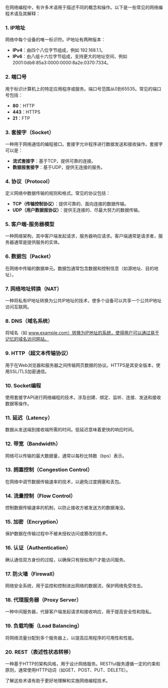 在网络编程中，有许多术语用于描述不同的概念和操作。以下是一些常见的网络编程术语及其解释：

### 1. **IP地址**
网络中每个设备的唯一标识符。IP地址有两种版本：
- **IPv4**：由四个八位字节组成，例如 192.168.1.1。
- **IPv6**：由八组十六位字节组成，支持更大的地址空间，例如 2001:0db8:85a3:0000:0000:8a2e:0370:7334。

### 2. **端口号**
用于标识计算机上的特定应用程序或服务。端口号范围从0到65535。常见的端口号包括：
- **80**：HTTP
- **443**：HTTPS
- **21**：FTP

### 3. **套接字（Socket）**
一种用于网络通信的编程接口。套接字允许程序进行数据发送和接收操作。套接字可以是：
- **流式套接字**：基于TCP，提供可靠的连接。
- **数据报套接字**：基于UDP，提供无连接的服务。

### 4. **协议（Protocol）**
定义网络中数据传输的规则和格式。常见的协议包括：
- **TCP（传输控制协议）**：提供可靠的、面向连接的数据传输。
- **UDP（用户数据报协议）**：提供无连接的、尽最大努力的数据传输。

### 5. **客户端-服务器模型**
一种网络架构，其中客户端发起请求，服务器响应请求。客户端通常是请求者，服务器通常是提供服务的实体。

### 6. **数据包（Packet）**
在网络中传输的数据单元。数据包通常包含数据和控制信息（如源地址、目的地址）。

### 7. **网络地址转换（NAT）**
一种将私有IP地址转换为公共IP地址的技术，使多个设备可以共享一个公共IP地址访问互联网。

### 8. **DNS（域名系统）**
将域名（如 www.example.com）转换为IP地址的系统，使得用户可以通过易于记忆的域名访问网站。

### 9. **HTTP（超文本传输协议）**
用于在Web浏览器和服务器之间传输网页数据的协议。HTTPS是其安全版本，使用SSL/TLS加密通信。

### 10. **Socket编程**
使用套接字API进行网络编程的技术，涉及创建、绑定、监听、连接、发送和接收数据等操作。

### 11. **延迟（Latency）**
数据从发送端到接收端所需的时间。低延迟意味着更快的响应时间。

### 12. **带宽（Bandwidth）**
网络可以传输的最大数据量，通常以每秒比特数（bps）表示。

### 13. **拥塞控制（Congestion Control）**
在网络中调节数据传输速率的技术，以避免过度拥塞和丢包。

### 14. **流量控制（Flow Control）**
控制数据传输速率的机制，以防止接收方被发送方的数据淹没。

### 15. **加密（Encryption）**
保护数据在传输过程中不被未授权访问或篡改的技术。

### 16. **认证（Authentication）**
确认通信双方身份的过程，以确保只有授权用户才能访问服务。

### 17. **防火墙（Firewall）**
网络安全系统，用于监控和控制进出网络的数据流，保护网络免受攻击。

### 18. **代理服务器（Proxy Server）**
一种中间服务器，代替客户端发起请求和接收响应，用于提高安全性和隐私。

### 19. **负载均衡（Load Balancing）**
将网络流量分配到多个服务器上，以提高应用程序的可用性和性能。

### 20. **REST（表述性状态转移）**
一种基于HTTP的架构风格，用于设计网络服务。RESTful服务遵循一定的约束和原则，通常使用HTTP动词（如GET、POST、PUT、DELETE）。

了解这些术语有助于更好地理解和实施网络编程技术。
